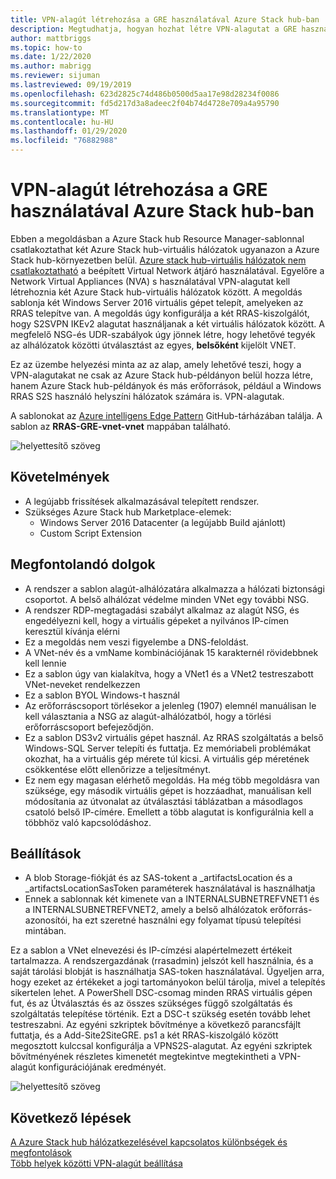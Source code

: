 ```yaml
---
title: VPN-alagút létrehozása a GRE használatával Azure Stack hub-ban
description: Megtudhatja, hogyan hozhat létre VPN-alagutat a GRE használatával Azure Stack hub-ban.
author: mattbriggs
ms.topic: how-to
ms.date: 1/22/2020
ms.author: mabrigg
ms.reviewer: sijuman
ms.lastreviewed: 09/19/2019
ms.openlocfilehash: 623d2825c74d486b0500d5aa17e98d28234f0086
ms.sourcegitcommit: fd5d217d3a8adeec2f04b74d4728e709a4a95790
ms.translationtype: MT
ms.contentlocale: hu-HU
ms.lasthandoff: 01/29/2020
ms.locfileid: "76882988"
---
```

# <a name="how-to-create-a-vpn-tunnel-using-gre-in-azure-stack-hub"></a>VPN-alagút létrehozása a GRE használatával Azure Stack hub-ban

Ebben a megoldásban a Azure Stack hub Resource Manager-sablonnal csatlakoztathat két Azure Stack hub-virtuális hálózatok ugyanazon a Azure Stack hub-környezetben belül. [Azure stack hub-virtuális hálózatok nem csatlakoztatható](https://docs.microsoft.com/azure-stack/user/azure-stack-network-differences) a beépített Virtual Network átjáró használatával. Egyelőre a Network Virtual Appliances (NVA) s használatával VPN-alagutat kell létrehoznia két Azure Stack hub-virtuális hálózatok között. A megoldás sablonja két Windows Server 2016 virtuális gépet telepít, amelyeken az RRAS telepítve van. A megoldás úgy konfigurálja a két RRAS-kiszolgálót, hogy S2SVPN IKEv2 alagutat használjanak a két virtuális hálózatok között. A megfelelő NSG-és UDR-szabályok úgy jönnek létre, hogy lehetővé tegyék az alhálózatok közötti útválasztást az egyes, **belsőként** kijelölt VNET. 

Ez az üzembe helyezési minta az az alap, amely lehetővé teszi, hogy a VPN-alagutakat ne csak az Azure Stack hub-példányon belül hozza létre, hanem Azure Stack hub-példányok és más erőforrások, például a Windows RRAS S2S használó helyszíni hálózatok számára is. VPN-alagutak.

A sablonokat az [Azure intelligens Edge Pattern](https://github.com/Azure-Samples/azure-intelligent-edge-patterns) GitHub-tárházában találja. A sablon az **RRAS-GRE-vnet-vnet** mappában található. 

![helyettesítő szöveg](./media/azure-stack-network-howto-vpn-tunnel-gre/overview.png)

## <a name="requirements"></a>Követelmények

- A legújabb frissítések alkalmazásával telepített rendszer. 
- Szükséges Azure Stack hub Marketplace-elemek:
    -  Windows Server 2016 Datacenter (a legújabb Build ajánlott)
    -  Custom Script Extension

## <a name="things-to-consider"></a>Megfontolandó dolgok

- A rendszer a sablon alagút-alhálózatára alkalmazza a hálózati biztonsági csoportot. A belső alhálózat védelme minden VNet egy további NSG.
- A rendszer RDP-megtagadási szabályt alkalmaz az alagút NSG, és engedélyezni kell, hogy a virtuális gépeket a nyilvános IP-címen keresztül kívánja elérni
- Ez a megoldás nem veszi figyelembe a DNS-feloldást.
- A VNet-név és a vmName kombinációjának 15 karakternél rövidebbnek kell lennie
- Ez a sablon úgy van kialakítva, hogy a VNet1 és a VNet2 testreszabott VNet-neveket rendelkezzen
- Ez a sablon BYOL Windows-t használ
- Az erőforráscsoport törlésekor a jelenleg (1907) elemnél manuálisan le kell választania a NSG az alagút-alhálózatból, hogy a törlési erőforráscsoport befejeződjön.
- Ez a sablon DS3v2 virtuális gépet használ. Az RRAS szolgáltatás a belső Windows-SQL Server telepíti és futtatja. Ez memóriabeli problémákat okozhat, ha a virtuális gép mérete túl kicsi. A virtuális gép méretének csökkentése előtt ellenőrizze a teljesítményt.
- Ez nem egy magasan elérhető megoldás. Ha még több megoldásra van szüksége, egy második virtuális gépet is hozzáadhat, manuálisan kell módosítania az útvonalat az útválasztási táblázatban a másodlagos csatoló belső IP-címére. Emellett a több alagutat is konfigurálnia kell a többhöz való kapcsolódáshoz.

## <a name="options"></a>Beállítások

- A blob Storage-fiókját és az SAS-tokent a _artifactsLocation és a _artifactsLocationSasToken paraméterek használatával is használhatja
- Ennek a sablonnak két kimenete van a INTERNALSUBNETREFVNET1 és a INTERNALSUBNETREFVNET2, amely a belső alhálózatok erőforrás-azonosítói, ha ezt szeretné használni egy folyamat típusú telepítési mintában.

Ez a sablon a VNet elnevezési és IP-címzési alapértelmezett értékeit tartalmazza. A rendszergazdának (rrasadmin) jelszót kell használnia, és a saját tárolási blobját is használhatja SAS-token használatával. Ügyeljen arra, hogy ezeket az értékeket a jogi tartományokon belül tárolja, mivel a telepítés sikertelen lehet. A PowerShell DSC-csomag minden RRAS virtuális gépen fut, és az Útválasztás és az összes szükséges függő szolgáltatás és szolgáltatás telepítése történik. Ezt a DSC-t szükség esetén tovább lehet testreszabni. Az egyéni szkriptek bővítménye a következő parancsfájlt futtatja, és a Add-Site2SiteGRE. ps1 a két RRAS-kiszolgáló között megosztott kulccsal konfigurálja a VPNS2S-alagutat. Az egyéni szkriptek bővítményének részletes kimenetét megtekintve megtekintheti a VPN-alagút konfigurációjának eredményét.

![helyettesítő szöveg](./media/azure-stack-network-howto-vpn-tunnel-gre/s2svpntunnel.png)

## <a name="next-steps"></a>Következő lépések

[A Azure Stack hub hálózatkezelésével kapcsolatos különbségek és megfontolások](azure-stack-network-differences.md)  
[Több helyek közötti VPN-alagút beállítása](network-howto-vpn-tunnel.md)
